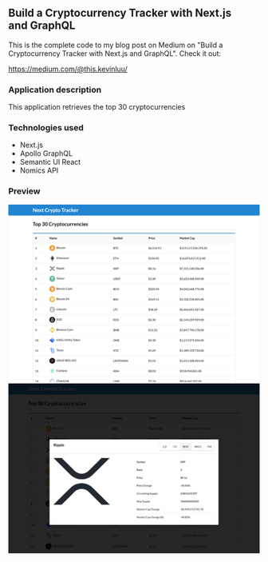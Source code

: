## Build a Cryptocurrency Tracker with Next.js and GraphQL
This is the complete code to my blog post on Medium on "Build a Cryptocurrency Tracker with Next.js and GraphQL". Check it out: 

https://medium.com/@this.kevinluu/

### Application description
This application retrieves the top 30 cryptocurrencies

### Technologies used
* Next.js
* Apollo GraphQL
* Semantic UI React
* Nomics API

### Preview
![Alt text](/public/app.png?raw=true "app")
![Alt text](/public/app1.png?raw=true "app1")
